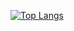 

[![Top Langs](https://github-readme-stats.vercel.app/api/top-langs/?username=CesarOncala&layout=compact)](https://github.com/anuraghazra/github-readme-stats)
